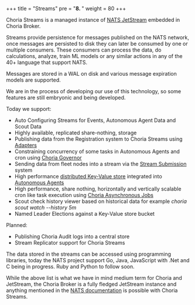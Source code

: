 +++
title = "Streams"
pre = "<b>8. </b>"
weight = 80
+++

Choria Streams is a managed instance of [NATS JetStream](https://docs.nats.io/jetstream) embedded in Choria Broker.

Streams provide persistence for messages published on the NATS network, once messages are persisted to disk they can
later be consumed by one or multiple consumers. These consumers can process the data, do calculations, analyze, train
ML models or any similar actions in any of the 40+ language that support NATS.

Messages are stored in a WAL on disk and various message expiration models are supported.

We are in the process of developing our use of this technology, so some features are still embryonic and being developed.

Today we support:

 * Auto Configuring Streams for Events, Autonomous Agent Data and Scout Data 
 * Highly available, replicated share-nothing, storage
 * Publishing data from the Registration system to Choria Streams using [Adapters](../adapters/choria/)
 * Constraining concurrency of some tasks in Autonomous Agents and cron using [Choria Governor](governor/)
 * Sending data from fleet nodes into a stream via the [Stream Submission](submission) system
 * High performance [distributed Key-Value store](key-value) integrated into [Autonomous Agents](../autoagents)
 * High performance, share nothing, horizontally and vertically scalable cron like task execution using [Choria Asynchronous Jobs](https://github.com/choria-io/asyncjobs)
 * Scout check history viewer based on historical data for example *choria scout watch --history 5m*
 * Named Leader Elections against a Key-Value store bucket

Planned:

 * Publishing Choria Audit logs into a central store
 * Stream Replicator support for Choria Streams

The data stored in the streams can be accessed using programming libraries, today the NATS project
support Go, Java, JavaScript with .Net and C being in progress.  Ruby and Python to follow soon.

While the above list is what we have in mind medium term for Choria and JetStream, the Choria
Broker is a fully fledged JetStream instance and anything mentioned in the [NATS documentation](https://docs.nats.io/jetstream) 
is possible with Choria Streams.
